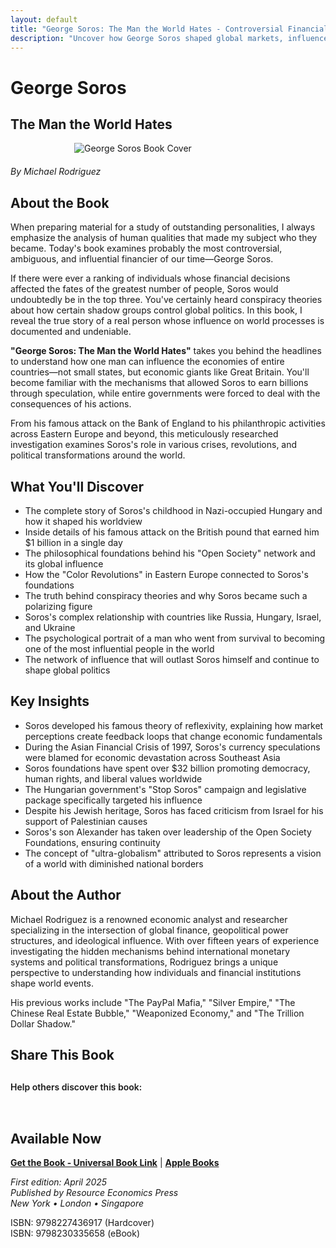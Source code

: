 ```yaml
---
layout: default
title: "George Soros: The Man the World Hates - Controversial Financial Titan"
description: "Uncover how George Soros shaped global markets, influenced politics, and became both vilified and admired worldwide in this definitive analysis."
---
```


# George Soros
## The Man the World Hates

<img src="{{ site.baseurl }}/assets/images/George-Soros-Book-Cover.webp" alt="George Soros Book Cover" style="max-width: 300px; margin: 0 auto 20px; display: block;">

*By Michael Rodriguez*

## About the Book

When preparing material for a study of outstanding personalities, I always emphasize the analysis of human qualities that made my subject who they became. Today's book examines probably the most controversial, ambiguous, and influential financier of our time—George Soros.

If there were ever a ranking of individuals whose financial decisions affected the fates of the greatest number of people, Soros would undoubtedly be in the top three. You've certainly heard conspiracy theories about how certain shadow groups control global politics. In this book, I reveal the true story of a real person whose influence on world processes is documented and undeniable.

**"George Soros: The Man the World Hates"** takes you behind the headlines to understand how one man can influence the economies of entire countries—not small states, but economic giants like Great Britain. You'll become familiar with the mechanisms that allowed Soros to earn billions through speculation, while entire governments were forced to deal with the consequences of his actions.

From his famous attack on the Bank of England to his philanthropic activities across Eastern Europe and beyond, this meticulously researched investigation examines Soros's role in various crises, revolutions, and political transformations around the world.

## What You'll Discover

- The complete story of Soros's childhood in Nazi-occupied Hungary and how it shaped his worldview
- Inside details of his famous attack on the British pound that earned him $1 billion in a single day
- The philosophical foundations behind his "Open Society" network and its global influence
- How the "Color Revolutions" in Eastern Europe connected to Soros's foundations
- The truth behind conspiracy theories and why Soros became such a polarizing figure
- Soros's complex relationship with countries like Russia, Hungary, Israel, and Ukraine
- The psychological portrait of a man who went from survival to becoming one of the most influential people in the world
- The network of influence that will outlast Soros himself and continue to shape global politics

## Key Insights

- Soros developed his famous theory of reflexivity, explaining how market perceptions create feedback loops that change economic fundamentals
- During the Asian Financial Crisis of 1997, Soros's currency speculations were blamed for economic devastation across Southeast Asia
- Soros foundations have spent over $32 billion promoting democracy, human rights, and liberal values worldwide
- The Hungarian government's "Stop Soros" campaign and legislative package specifically targeted his influence
- Despite his Jewish heritage, Soros has faced criticism from Israel for his support of Palestinian causes
- Soros's son Alexander has taken over leadership of the Open Society Foundations, ensuring continuity
- The concept of "ultra-globalism" attributed to Soros represents a vision of a world with diminished national borders

## About the Author

Michael Rodriguez is a renowned economic analyst and researcher specializing in the intersection of global finance, geopolitical power structures, and ideological influence. With over fifteen years of experience investigating the hidden mechanisms behind international monetary systems and political transformations, Rodriguez brings a unique perspective to understanding how individuals and financial institutions shape world events.

His previous works include "The PayPal Mafia," "Silver Empire," "The Chinese Real Estate Bubble," "Weaponized Economy," and "The Trillion Dollar Shadow."

## Share This Book

<div class="social-share" style="margin: 30px 0;">
  <p style="margin-bottom: 15px; font-weight: 600;">Help others discover this book:</p>
  <a href="https://twitter.com/intent/tweet?text=Check out 'George Soros: The Man the World Hates' by Michael Rodriguez&url={{ site.url }}{{ site.baseurl }}{{ page.url }}&via=MRodriguezBooks" target="_blank" rel="noopener noreferrer" style="display: inline-block; margin-right: 15px; font-size: 24px; color: #1DA1F2;">
    <i class="fab fa-twitter-square"></i>
  </a>
  <a href="https://www.facebook.com/sharer/sharer.php?u={{ site.url }}{{ site.baseurl }}{{ page.url }}" target="_blank" rel="noopener noreferrer" style="display: inline-block; margin-right: 15px; font-size: 24px; color: #3b5998;">
    <i class="fab fa-facebook-square"></i>
  </a>
  <a href="https://www.linkedin.com/shareArticle?mini=true&url={{ site.url }}{{ site.baseurl }}{{ page.url }}&title=George Soros: The Man the World Hates by Michael Rodriguez" target="_blank" rel="noopener noreferrer" style="display: inline-block; margin-right: 15px; font-size: 24px; color: #0077b5;">
    <i class="fab fa-linkedin"></i>
  </a>
  <a href="mailto:?subject=Check out this book: George Soros: The Man the World Hates&body=I thought you might be interested in this book by Michael Rodriguez: {{ site.url }}{{ site.baseurl }}{{ page.url }}" style="display: inline-block; font-size: 24px; color: #333333;">
    <i class="fas fa-envelope-square"></i>
  </a>
</div>

## Available Now

<!-- Здесь нужно будет вставить ссылки на магазины -->
**[Get the Book - Universal Book Link](https://books2read.com/b/mdxQRW)** | **[Apple Books](https://books.apple.com/us/book/george-soros-the-man-the-world-hates/id6744580936)**

*First edition: April 2025*  
*Published by Resource Economics Press*  
*New York • London • Singapore*

ISBN: 9798227436917 (Hardcover)  
ISBN: 9798230335658 (eBook)
